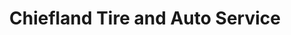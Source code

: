 ---
title: "Chiefland Tire and Auto Service"
url: /chiefland/chiefland-tire-and-auto-service/
shop: Autowerkstatt
---